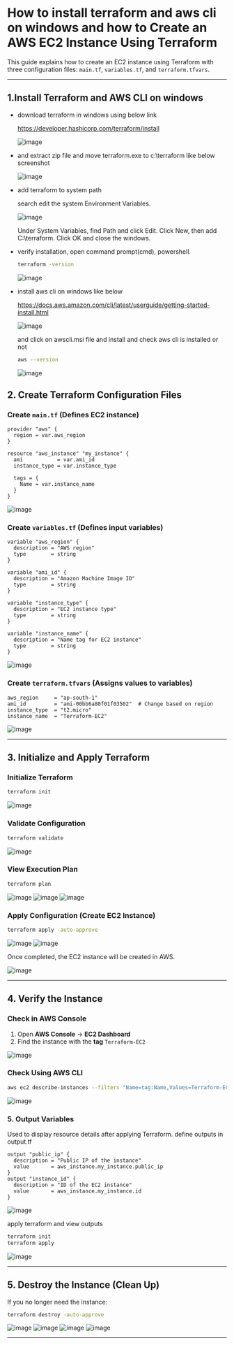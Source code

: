 # **How to install terraform and aws cli on windows and how to Create an AWS EC2 Instance Using Terraform**

This guide explains how to create an EC2 instance using Terraform with three configuration files: `main.tf`, `variables.tf`, and `terraform.tfvars`.

---
## **1.Install Terraform and AWS CLI on windows**
- download terraform in windows using below link
  
  https://developer.hashicorp.com/terraform/install

  ![image](https://github.com/user-attachments/assets/d88574ea-b86c-47f3-9c0f-58ad430d6ce1)

-  and extract zip file and move terraform.exe to c:\terraform like below screenshot

   ![image](https://github.com/user-attachments/assets/bac59f03-ff85-49d5-82ba-da35ad0528d0)

- add terraform to system path

  search edit the system Environment Variables.

  ![image](https://github.com/user-attachments/assets/0a1ea5a9-2f8f-4cd4-ae53-5434da7bfdbc)

  Under System Variables, find Path and click Edit.
  Click New, then add C:\terraform.
  Click OK and close the windows.

- verify installation, open command prompt(cmd), powershell.

  ```bash
  terraform -version
  ```
  ![image](https://github.com/user-attachments/assets/32143cbe-64c7-4ac5-a57b-d0503b817273)

- install aws cli on windows like below

  https://docs.aws.amazon.com/cli/latest/userguide/getting-started-install.html

  ![image](https://github.com/user-attachments/assets/ceb5acc6-f43b-44c6-8aab-c53d94157195)

  and click on awscli.msi file and install and check aws cli is installed or not

  ```bash
  aws --version
  ```
  ![image](https://github.com/user-attachments/assets/5000070c-12d4-4839-bac4-73be6d41b537)

## **2. Create Terraform Configuration Files**

### **Create `main.tf`** (Defines EC2 instance)
```hcl
provider "aws" {
  region = var.aws_region
}

resource "aws_instance" "my_instance" {
  ami           = var.ami_id
  instance_type = var.instance_type

  tags = {
    Name = var.instance_name
  }
}
```
![image](https://github.com/user-attachments/assets/02e4bfdd-6877-42da-bd25-4d95016a4929)


### **Create `variables.tf`** (Defines input variables)
```hcl
variable "aws_region" {
  description = "AWS region"
  type        = string
}

variable "ami_id" {
  description = "Amazon Machine Image ID"
  type        = string
}

variable "instance_type" {
  description = "EC2 instance type"
  type        = string
}

variable "instance_name" {
  description = "Name tag for EC2 instance"
  type        = string
}
```
![image](https://github.com/user-attachments/assets/9e212e17-bd47-476a-a244-cd3b4a102c71)

### **Create `terraform.tfvars`** (Assigns values to variables)
```hcl
aws_region     = "ap-south-1"
ami_id         = "ami-00bb6a80f01f03502"  # Change based on region
instance_type  = "t2.micro"
instance_name  = "Terraform-EC2"
```
![image](https://github.com/user-attachments/assets/d548fb55-af90-44fb-a782-016502403601)

---

## **3. Initialize and Apply Terraform**

### **Initialize Terraform**
```bash
terraform init
```
![image](https://github.com/user-attachments/assets/cf1230ec-487c-43e9-9bee-27e086c4dacf)

### **Validate Configuration**
```bash
terraform validate
```
![image](https://github.com/user-attachments/assets/b296067d-424a-401f-975d-d4817eceb6f3)

### **View Execution Plan**
```bash
terraform plan
```
![image](https://github.com/user-attachments/assets/266c0201-aa74-499e-a7b4-f2dab6193fc5)
![image](https://github.com/user-attachments/assets/dcaf52f8-f928-4558-96e5-36ebb8daa45c)
![image](https://github.com/user-attachments/assets/e81560a4-c6d2-47c8-84d3-a7b53138a7db)

### **Apply Configuration (Create EC2 Instance)**
```bash
terraform apply -auto-approve
```
![image](https://github.com/user-attachments/assets/2783c236-0f66-4c1d-96ae-835587e44386)
![image](https://github.com/user-attachments/assets/4f972584-9459-42b6-9292-f0a0c612468b)

Once completed, the EC2 instance will be created in AWS.

![image](https://github.com/user-attachments/assets/8c08d06e-74d0-49db-a3ac-c6a3a24beeba)

---

## **4. Verify the Instance**

### **Check in AWS Console**
1. Open **AWS Console** → **EC2 Dashboard**
2. Find the instance with the **tag** `Terraform-EC2`

![image](https://github.com/user-attachments/assets/adf0efd5-5ea3-4087-bee0-b4b8aaba14e5)

### **Check Using AWS CLI**
```bash
aws ec2 describe-instances --filters "Name=tag:Name,Values=Terraform-EC2" --query "Reservations[*].Instances[*].[InstanceId,State.Name]" --output table
```
![image](https://github.com/user-attachments/assets/ccde2e2b-4da4-487f-b6c1-8ed9a38928ef)

### **5. Output Variables**
Used to display resource details after applying Terraform.
define outputs in output.tf

```hcl
output "public_ip" {
  description = "Public IP of the instance"
  value       = aws_instance.my_instance.public_ip
}
output "instance_id" {
  description = "ID of the EC2 instance"
  value       = aws_instance.my_instance.id
}
```
![image](https://github.com/user-attachments/assets/842acd79-98ab-4387-aefb-f61862612172)

apply terraform and view outputs

```bash
terraform init
terraform apply
```

![image](https://github.com/user-attachments/assets/dd4a5fb2-c99c-4e5e-b850-c406aaf1a366)

---

## **5. Destroy the Instance (Clean Up)**
If you no longer need the instance:
```bash
terraform destroy -auto-approve
```
![image](https://github.com/user-attachments/assets/429544c6-a438-4f0a-9247-b80cf5dd680d)
![image](https://github.com/user-attachments/assets/9904b5a2-8a7f-44e6-ad8a-cdc401570f8d)
![image](https://github.com/user-attachments/assets/dc032c47-0cec-46ed-a0e0-60613c303692)
![image](https://github.com/user-attachments/assets/34acc546-98ac-4917-8263-421e088fc042)

---
